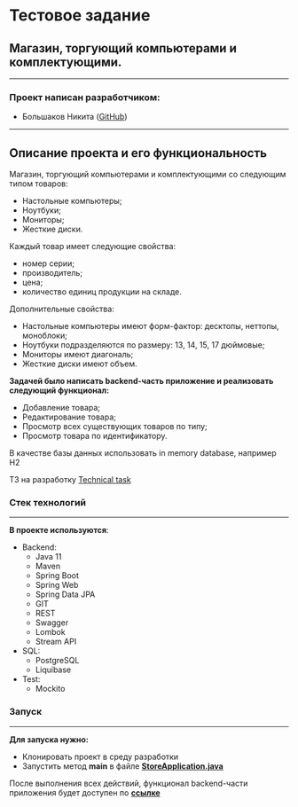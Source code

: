 # Тестовое задание
## Магазин, торгующий компьютерами и комплектующими.
***

### Проект написан разработчиком:
* Большаков Никита ([GitHub](https://github.com/bnikmik))
***

## Описание проекта и его функциональность
Магазин, торгующий компьютерами и комплектующими со следующим типом товаров:
* Настольные компьютеры;
* Ноутбуки;
* Мониторы;
* Жесткие диски.

Каждый товар имеет следующие свойства:
* номер серии;
* производитель;
* цена;
* количество единиц продукции на складе.

Дополнительные свойства:
* Настольные компьютеры имеют форм-фактор: десктопы, неттопы, моноблоки;
* Ноутбуки подразделяются по размеру: 13, 14, 15, 17 дюймовые;
* Мониторы имеют диагональ;
* Жесткие диски имеют объем.

**Задачей было написать backend-часть приложение и реализовать следующий функционал:**
* Добавление товара;
* Редактирование товара;
* Просмотр всех существующих товаров по типу;
* Просмотр товара по идентификатору.

В качестве базы данных использовать in memory database, например H2

ТЗ на разработку [Technical task](https://www.dropbox.com/s/zpvfea8nz3wqtit/java_test.pdf?dl=0)

### Стек технологий
***
**В проекте используются**:

* Backend:
    - Java 11
    - Maven
    - Spring Boot
    - Spring Web
    - Spring Data JPA
    - GIT
    - REST
    - Swagger
    - Lombok
    - Stream API
* SQL:
    - PostgreSQL
    - Liquibase
* Test:
    - Mockito

### Запуск
***

**Для запуска нужно:**
- Клонировать проект в среду разработки
- Запустить метод **main** в файле **[StoreApplication.java](src/main/java/com/example/store/StoreApplication.java)**

После выполнения всех действий, функционал backend-части приложения будет доступен по **[ссылке](http://localhost:8080/swagger-ui/index.html)**